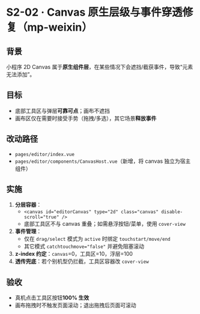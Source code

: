# S2-02 · Canvas 原生层级与事件穿透修复（mp-weixin）

## 背景
小程序 2D Canvas 属于**原生组件层**，在某些情况下会遮挡/截获事件，导致“元素无法添加”。

## 目标
- 底部工具区与弹层**可靠可点**；画布不遮挡
- 画布区仅在需要时接受手势（拖拽/多选），其它场景**释放事件**

## 改动路径
- `pages/editor/index.vue`
- `pages/editor/components/CanvasHost.vue`（新增，将 canvas 独立为宿主组件）

## 实施
1. **分层容器**：
   - `<canvas id="editorCanvas" type="2d" class="canvas" disable-scroll="true" />`
   - 底部工具区不与 canvas 重叠；如需悬浮按钮/菜单，使用 `cover-view`
2. **事件管理**：
   - 仅在 `drag/select` 模式为 `active` 时绑定 `touchstart/move/end`
   - 其它模式 `catchtouchmove="false"` 并避免阻塞滚动
3. **z-index 约定**：`canvas`=0，工具区=10，浮层=100
4. **透传兜底**：若个别机型仍拦截，工具区容器改 `cover-view`

## 验收
- 真机点击工具区按钮**100% 生效**
- 画布拖拽时不触发页面滚动；退出拖拽后页面可滚动
